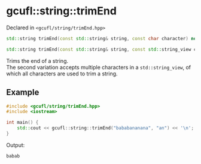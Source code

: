 # gcufl::string::trimEnd
Declared in `<gcufl/string/trimEnd.hpp>`
```cpp
std::string trimEnd(const std::string& string, const char character) noexcept;

std::string trimEnd(const std::string& string, const std::string_view characters) noexcept;
```
Trims the end of a string.
<br/>
The second variation accepts multiple characters in a `std::string_view`, of which all characters are used to trim a string.
## Example
```cpp
#include <gcufl/string/trimEnd.hpp>
#include <iostream>

int main() {
	std::cout << gcufl::string::trimEnd("bababananana", "an") << '\n';
}
```
Output:
```
babab
```
